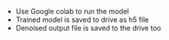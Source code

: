 - Use Google colab to run the model
- Trained model is saved to drive as h5 file
- Denoised output file is saved to the drive too
